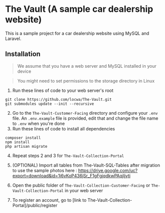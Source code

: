 # The Vault (A sample car dealership website)

This is a sample project for a car dealership website using MySQL and Laravel.

## Installation

> We assume that you have a web server and MySQL installed in your device

> You might need to set permissions to the storage directory in Linux

1. Run these lines of code to your web server's root
```
git clone https://github.com/locwa/The-Vault.git 
git submodules update --init --recursive
```
2. Go to the `The-Vault-Customer-Facing` directory and configure your `.env` file. An `.env.example` file is provided, edit that and change the file name to `.env` when you're done
3. Run these lines of code to install all dependencies
```
composer install
npm install
php artisan migrate
```
4. Repeat steps 2 and 3 for `The-Vault-Collection-Portal`

5. (OPTIONAL) Import all tables from The-Vault-SQL-Tables after migration to use the sample photos here : https://drive.google.com/uc?export=download&id=1j6vKoP436jSr_F1gFgjqdkwPAqjljyti
   
6. Open the public folder of `The-Vault-Collection-Customer-Facing` or `The-Vault-Collection-Portal` in your web server

7. To register an account, go to [link to The-Vault-Collection-Portal]/public/register
